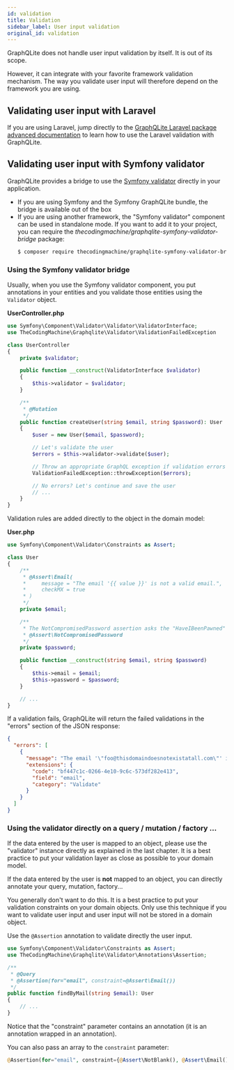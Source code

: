 ```yaml
---
id: validation
title: Validation
sidebar_label: User input validation
original_id: validation
---
```


GraphQLite does not handle user input validation by itself. It is out of its scope.

However, it can integrate with your favorite framework validation mechanism. The way you validate user input will
therefore depend on the framework you are using.

## Validating user input with Laravel

If you are using Laravel, jump directly to the [GraphQLite Laravel package advanced documentation](laravel-package-advanced.md#support-for-laravel-validation-rules)
to learn how to use the Laravel validation with GraphQLite.

## Validating user input with Symfony validator

GraphQLite provides a bridge to use the [Symfony validator](https://symfony.com/doc/current/validation.html) directly in your application.

- If you are using Symfony and the Symfony GraphQLite bundle, the bridge is available out of the box
- If you are using another framework, the "Symfony validator" component can be used in standalone mode. If you want to
  add it to your project, you can require the *thecodingmachine/graphqlite-symfony-validator-bridge* package:
  ```bash
  $ composer require thecodingmachine/graphqlite-symfony-validator-bridge
  ```

### Using the Symfony validator bridge

Usually, when you use the Symfony validator component, you put annotations in your entities and you validate those entities
using the `Validator` object.

**UserController.php**
```php
use Symfony\Component\Validator\Validator\ValidatorInterface;
use TheCodingMachine\Graphqlite\Validator\ValidationFailedException

class UserController
{
    private $validator;

    public function __construct(ValidatorInterface $validator)
    {
        $this->validator = $validator;
    }

    /**
     * @Mutation
     */
    public function createUser(string $email, string $password): User
    {
        $user = new User($email, $password);

        // Let's validate the user
        $errors = $this->validator->validate($user);

        // Throw an appropriate GraphQL exception if validation errors are encountered
        ValidationFailedException::throwException($errors);

        // No errors? Let's continue and save the user
        // ...
    }
}
```

Validation rules are added directly to the object in the domain model:

**User.php**
```php
use Symfony\Component\Validator\Constraints as Assert;

class User
{
    /**
     * @Assert\Email(
     *     message = "The email '{{ value }}' is not a valid email.",
     *     checkMX = true
     * )
     */
    private $email;

    /**
     * The NotCompromisedPassword assertion asks the "HaveIBeenPawned" service if your password has already leaked or not.
     * @Assert\NotCompromisedPassword
     */
    private $password;

    public function __construct(string $email, string $password)
    {
        $this->email = $email;
        $this->password = $password;
    }

    // ...
}
```

If a validation fails, GraphQLite will return the failed validations in the "errors" section of the JSON response:

```json
{
  "errors": [
    {
      "message": "The email '\"foo@thisdomaindoesnotexistatall.com\"' is not a valid email.",
      "extensions": {
        "code": "bf447c1c-0266-4e10-9c6c-573df282e413",
        "field": "email",
        "category": "Validate"
      }
    }
  ]
}
```


### Using the validator directly on a query / mutation / factory ...

If the data entered by the user is mapped to an object, please use the "validator" instance directly as explained in
the last chapter. It is a best practice to put your validation layer as close as possible to your domain model.

If the data entered by the user is **not** mapped to an object, you can directly annotate your query, mutation, factory...

<div class="alert alert--warning">You generally don't want to do this. It is a best practice to put your validation constraints
on your domain objects. Only use this technique if you want to validate user input and user input will not be stored
in a domain object.</div>

Use the `@Assertion` annotation to validate directly the user input.

```php
use Symfony\Component\Validator\Constraints as Assert;
use TheCodingMachine\Graphqlite\Validator\Annotations\Assertion;

/**
 * @Query
 * @Assertion(for="email", constraint=@Assert\Email())
 */
public function findByMail(string $email): User
{
    // ...
}
```

Notice that the "constraint" parameter contains an annotation (it is an annotation wrapped in an annotation).

You can also pass an array to the `constraint` parameter:

```php
@Assertion(for="email", constraint={@Assert\NotBlank(), @Assert\Email()})
```
